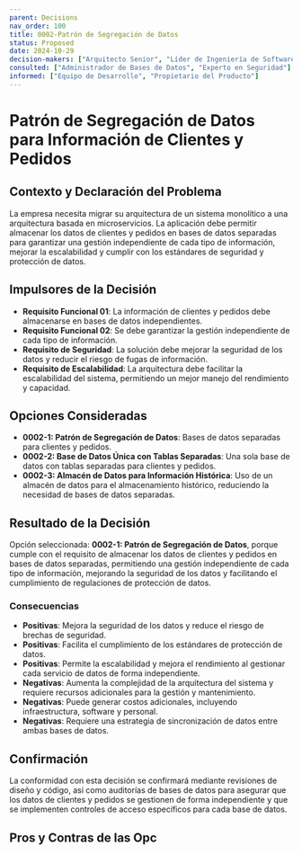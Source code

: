 ```yaml
---
parent: Decisions
nav_order: 100
title: 0002-Patrón de Segregación de Datos
status: Proposed
date: 2024-10-29
decision-makers: ["Arquitecto Senior", "Líder de Ingeniería de Software", "Gerente de Proyecto"]
consulted: ["Administrador de Bases de Datos", "Experto en Seguridad"]
informed: ["Equipo de Desarrollo", "Propietario del Producto"]
---
```


# Patrón de Segregación de Datos para Información de Clientes y Pedidos

## Contexto y Declaración del Problema

La empresa necesita migrar su arquitectura de un sistema monolítico a una arquitectura basada en microservicios. La aplicación debe permitir almacenar los datos de clientes y pedidos en bases de datos separadas para garantizar una gestión independiente de cada tipo de información, mejorar la escalabilidad y cumplir con los estándares de seguridad y protección de datos.

## Impulsores de la Decisión

* **Requisito Funcional 01**: La información de clientes y pedidos debe almacenarse en bases de datos independientes.
* **Requisito Funcional 02**: Se debe garantizar la gestión independiente de cada tipo de información.
* **Requisito de Seguridad**: La solución debe mejorar la seguridad de los datos y reducir el riesgo de fugas de información.
* **Requisito de Escalabilidad**: La arquitectura debe facilitar la escalabilidad del sistema, permitiendo un mejor manejo del rendimiento y capacidad.

## Opciones Consideradas

* **0002-1: Patrón de Segregación de Datos**: Bases de datos separadas para clientes y pedidos.
* **0002-2: Base de Datos Única con Tablas Separadas**: Una sola base de datos con tablas separadas para clientes y pedidos.
* **0002-3: Almacén de Datos para Información Histórica**: Uso de un almacén de datos para el almacenamiento histórico, reduciendo la necesidad de bases de datos separadas.

## Resultado de la Decisión

Opción seleccionada: **0002-1: Patrón de Segregación de Datos**, porque cumple con el requisito de almacenar los datos de clientes y pedidos en bases de datos separadas, permitiendo una gestión independiente de cada tipo de información, mejorando la seguridad de los datos y facilitando el cumplimiento de regulaciones de protección de datos.

### Consecuencias

* **Positivas**: Mejora la seguridad de los datos y reduce el riesgo de brechas de seguridad.
* **Positivas**: Facilita el cumplimiento de los estándares de protección de datos.
* **Positivas**: Permite la escalabilidad y mejora el rendimiento al gestionar cada servicio de datos de forma independiente.
* **Negativas**: Aumenta la complejidad de la arquitectura del sistema y requiere recursos adicionales para la gestión y mantenimiento.
* **Negativas**: Puede generar costos adicionales, incluyendo infraestructura, software y personal.
* **Negativas**: Requiere una estrategia de sincronización de datos entre ambas bases de datos.

## Confirmación

La conformidad con esta decisión se confirmará mediante revisiones de diseño y código, así como auditorías de bases de datos para asegurar que los datos de clientes y pedidos se gestionen de forma independiente y que se implementen controles de acceso específicos para cada base de datos.

## Pros y Contras de las Opc
